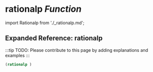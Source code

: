 # **rationalp** *Function*

import Rationalp from './_rationalp.md';

<Rationalp />

## Expanded Reference: rationalp

:::tip
TODO: Please contribute to this page by adding explanations and examples
:::

```lisp
(rationalp )
```
